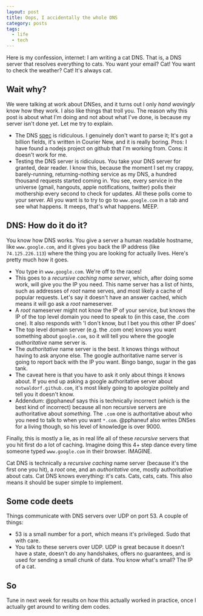 ```yaml
---
layout: post
title: Oops, I accidentally the whole DNS
category: posts
tags:
  - life
  - tech
---
```


Here is my confession, internet: I am writing a cat DNS. That is, a DNS server that resolves everything to cats. You want your email? Cat! You want to check the weather? Cat! It's always cat.

## Wait why?
We were talking at work about DNSes, and it turns out I only *hand wavingly* know how they work. I also like things that troll you. The reason why this post is about what I'm doing and not about what I've done, is because my server isn't done yet. 
Let me try to explain.

* The DNS [spec](http://tools.ietf.org/html/rfc1035) is ridiculous. I genuinely don't want to parse it; It's got a billion fields, it's written in Courier New, and it is really boring. Pros: I have found a nodejs project on github that I'm working from. Cons: it doesn't work for me.
* Testing the DNS server is ridiculous. You take your DNS server for granted, dear reader. I know this, because the moment I set my crappy, barely-running, returning-nothing service as my DNS, a hundred thousand requests started coming in. You see, every service in the universe (gmail, hangouts, apple notifications, twitter) polls their mothership every second to check for updates. All these polls come to your server. All you want is to try to go to `www.google.com` in a tab and see what happens. It meeps, that's what happens. MEEP.

## DNS: How do it do it?
You know how DNS works. You give a server a human readable hostname, like `www.google.com`, and it gives you back the IP address (like `74.125.226.113`) where the thing you are looking for actually lives. Here's pretty much how it goes.

* You type in `www.google.com`. We're off to the races!
* This goes to a _recursive caching name server_, which, after doing some work, will give you the IP you need. This name server has a list of hints, such as addresses of _root_ name serves, and most likely a cache of popular requests. Let's say it doesn't have an answer cached, which means it will go ask a _root_ nameserver.
* A _root_ nameserver might not know the IP of your service, but knows the IP of the top level domain you need to speak to (in this case, the .com one). It also responds with 'I don't know, but I bet you this other IP does'
* The top level domain server (e.g. the .com one) knows you want something about `google.com`, so it will tell you where the google _authoritative_ name server is. 
* The _authoritative_ name server is the best. It knows things without having to ask anyone else. The google authoritative name server is going to report back with the IP you want. Bingo bango, sugar in the gas tank. 
* The caveat here is that you have to ask it only about things it knows about. If you end up asking a google authoritative server about `notwaldorf.github.com`, it's most likely going to apologize politely and tell you it doesn't know.
* Addendum: @pphaneuf says this is technically incorrect (which is the best kind of incorrect) because all non recursive servers are authoritative about _something_. The `.com` one is authoritative about who you need to talk to when you want `*.com`. @pphaneuf also writes DNSes for a living though, so his level of knowledge is over 9000.

Finally, this is mostly a lie, as in real life all of these _recursive_ servers that you hit first do a lot of caching. Imagine doing this 4+ step dance every time someone typed `www.google.com` in their browser. IMAGINE. 

Cat DNS is technically a _recursive caching_ name server (because it's the first one you hit), a _root_ one, and an _authoritative_ one, mostly authoritative about cats. Cat DNS knows everything: it's cats. Cats, cats, cats. This also means it should be super simple to implement.

## Some code deets
Things communicate with DNS servers over UDP on port 53. A couple of things:

* 53 is a small number for a port, which means it's privileged. Sudo that with care.
* You talk to these servers over UDP. UDP is great because it doesn't have a state, doesn't do any handshakes, offers no guarantees, and is used for sending a small chunk of data. You know what's small? The IP of a cat.

## So
Tune in next week for results on how this actually worked in practice, once I actually get around to writing dem codes.



